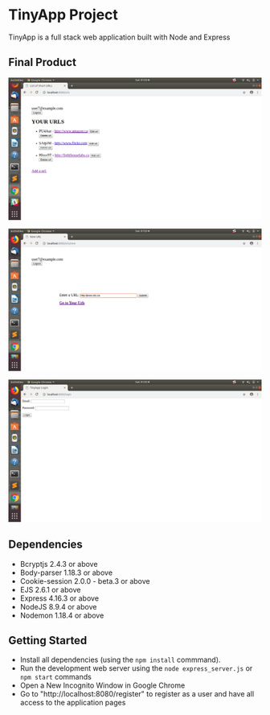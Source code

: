 # TinyApp Project

TinyApp is a full stack web application built with Node and Express

## Final Product

!["Screenshot of User URLs page"](https://raw.githubusercontent.com/geoerika/TinyApp/master/docs/ulrs-page.png)

!["Screenshot of New URLs page"](https://raw.githubusercontent.com/geoerika/TinyApp/master/docs/urls-new.png)

!["Screenshot of Login page"](https://raw.githubusercontent.com/geoerika/TinyApp/master/docs/login.png)


## Dependencies

- Bcryptjs 2.4.3 or above
- Body-parser 1.18.3 or above
- Cookie-session 2.0.0 - beta.3 or above
- EJS 2.6.1 or above
- Express 4.16.3 or above
- NodeJS 8.9.4 or above
- Nodemon 1.18.4 or above

## Getting Started

- Install all dependencies (using the `npm install` commmand).
- Run the development web server using the `node express_server.js` or `npm start` commands
- Open a New Incognito Window in Google Chrome
- Go to "http://localhost:8080/register" to register as a user and have all access to the application pages

